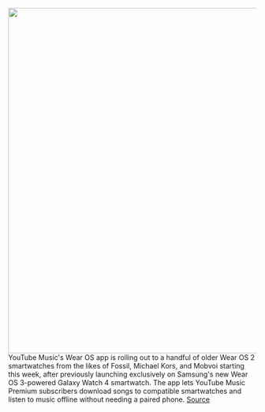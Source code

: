 <img src='https://cdn.vox-cdn.com/thumbor/0UHWsWtQe4QaUc8D8k8fdEHZxLA=/0x138:1000x857/1200x800/filters:focal(420x420:580x580)/cdn.vox-cdn.com/uploads/chorus_image/image/69914928/4._YouTube_Music.max_1000x1000.0.jpg' width='700px' /><br/>
YouTube Music's Wear OS app is rolling out to a handful of older Wear OS 2 smartwatches from the likes of Fossil, Michael Kors, and Mobvoi starting this week, after previously launching exclusively on Samsung's new Wear OS 3-powered Galaxy Watch 4 smartwatch. The app lets YouTube Music Premium subscribers download songs to compatible smartwatches and listen to music offline without needing a paired phone.
<a href='https://www.theverge.com/2021/9/27/22695976/youtube-music-wear-os-2-app-offline-downloads'> Source <a/>